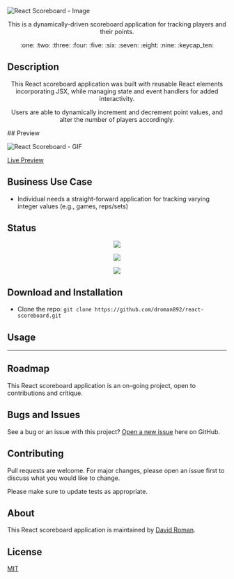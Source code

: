 ![React Scoreboard - Image](https://user-images.githubusercontent.com/25372739/127587272-5c5ad2ca-a8d6-4326-b693-804507ccfc1b.JPG)

<p align="center"> This is a dynamically-driven scoreboard application for tracking players and their points. </p>

<p align="center"> :one: :two: :three: :four: :five: :six: :seven: :eight: :nine: :keycap_ten: </p>

## Description

<p align="center"> This React scoreboard application was built with reusable React elements incorporating JSX, while managing state and event handlers for added interactivity.  </p>

<p align="center"> Users are able to dynamically increment and decrement point values, and alter the number of players accordingly. </p>
## Preview

![React Scoreboard - GIF](https://user-images.githubusercontent.com/25372739/127587951-416980ae-e8ae-4fb7-b18c-ef82eb276bd5.gif)

[Live Preview](https://david-roman.tech/react-scoreboard/)

## Business Use Case

- Individual needs a straight-forward application for tracking varying integer values (e.g., games, reps/sets)

## Status

<p align="center"> <img src="https://img.shields.io/tokei/lines/github/droman892/react-scoreboard" /> </p>

<p align="center"> <img src="https://img.shields.io/github/languages/count/droman892/react-scoreboard" /> </p>

<p align="center"> <img src="https://img.shields.io/github/repo-size/droman892/react-scoreboard" /> </p>

## Download and Installation

- Clone the repo: `git clone https://github.com/droman892/react-scoreboard.git`

## Usage

-----

## Roadmap

This React scoreboard application is an on-going project, open to contributions and critique.  

## Bugs and Issues

See a bug or an issue with this project? [Open a new issue](https://github.com/droman892/react-scoreboard/issues) here on GitHub.

## Contributing
Pull requests are welcome. For major changes, please open an issue first to discuss what you would like to change.

Please make sure to update tests as appropriate.

## About

This React scoreboard application is maintained by [David Roman](https://www.linkedin.com/in/david-roman-front-end-web-developer/).

## License

[MIT](https://choosealicense.com/licenses/mit/)

